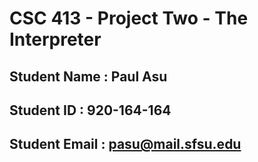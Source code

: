 # CSC 413 - Project Two - The Interpreter

## Student Name  : Paul Asu

## Student ID    : 920-164-164

## Student Email : pasu@mail.sfsu.edu
